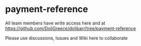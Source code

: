 # payment-reference

All team members have write access here and at https://github.com/DoliGreece/dolibarr/tree/payment-reference

Please use discussions, Issues and Wiki here to collaborate
